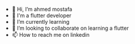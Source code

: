 - 👋 Hi, I’m ahmed mostafa
- 👀 I'm a flutter developer 
- 🌱 I’m currently learning 
- 💞️ I’m looking to collaborate on learning a flutter
- 📫 How to reach me on linkedin 

<!---
ahmed123mostafa/ahmed123mostafa is a ✨ special ✨ repository because its `README.md` (this file) appears on your GitHub profile.
You can click the Preview link to take a look at your changes.
--->
